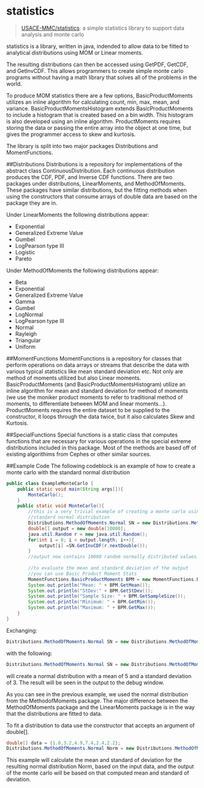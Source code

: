 # statistics

> [USACE-MMC/statistics](https://github.com/USACE-MMC/statistics): a simple statistics library to support data analysis and monte carlo

statistics is a library, written in java, indended to allow data to be fitted to analytical distributions
using MOM or Linear moments.

The resulting distributions can then be accessed using GetPDF, GetCDF, and GetInvCDF.  This allows programmers 
to create simple monte carlo programs without having a math library that solves all of the problems in the world.

To produce MOM statistics there are a few options, BasicProductMoments utilizes an inline algorithm for calculating count, min,
max, mean, and variance.  BasicProductMomentsHistogram extends BasicProductMoments to include a histogram that is created based on
a bin width. This histogram is also developed using an inline algorithm.  ProductMoments requires storing the data or passing the
entire array into the object at one time, but gives the programmer access to skew and kurtosis.

The library is split into two major packages Distributions and MomentFunctions.

##Distributions
Distributions is a repository for implementations of the abstract class ContinuousDistribution.  Each continuous distribution produces the CDF, PDF, and Inverse CDF functions. There are two packages under distributions, LinearMoments, and MethodOfMoments.  These packages have similar distributions, but the fitting methods when using the constructors that consume arrays of double data are based on the package they are in.  

Under LinearMoments the following distributions appear:
  * Exponential
  * Generalized Extreme Value
  * Gumbel
  * LogPearson type III
  * Logistic
  * Pareto
 
Under MethodOfMoments the following distributions appear:
  * Beta
  * Exponential
  * Generalized Extreme Value
  * Gamma
  * Gumbel
  * LogNormal
  * LogPearson type III
  * Normal
  * Rayleigh
  * Triangular
  * Uniform

##MomentFunctions
MomentFunctions is a repository for classes that perform operations on data arrays or streams that describe the data with various typical statistics like mean standard deviation etc.  Not only are method of moments utilized but also Linear moments.  BasicProductMoments (and BasicProductMomentsHistogram) utilize an inline algorithm for mean and standard deviation for method of moments (we use the moniker product moments to refer to traditional method of moments, to differentiate between MOM and linear moments...). ProductMoments requires the entire dataset to be supplied to the constructor, it loops through the data twice, but it also calculates Skew and Kurtosis.

##SpecialFunctions
Special functions is a static class that computes functions that are necessary for various operations in the special extreme distributions included in this package. Most of the methods are based off of existing algorithims from Cephes or other similar sources.

##Example Code
The following codeblock is an example of how to create a monte carlo with the standard normal distribution
```java
public class ExampleMonteCarlo {
    public static void main(String args[]){
        MonteCarlo();
    }
    public static void MonteCarlo(){
        //this is a very trivial example of creating a monte carlo using a
        //standard normal distribution
        Distributions.MethodOfMoments.Normal SN = new Distributions.MethodOfMoments.Normal();
        double[] output = new double[10000];
        java.util.Random r = new java.util.Random();
        for(int i = 0; i < output.length; i++){
            output[i] =SN.GetInvCDF(r.nextDouble());
        }
        //output now contains 10000 random normally distributed values.
        
        //to evaluate the mean and standard deviation of the output
        //you can use Basic Product Moment Stats
        MomentFunctions.BasicProductMoments BPM = new MomentFunctions.BasicProductMoments(output);
        System.out.println("Mean: " + BPM.GetMean());
        System.out.println("StDev:" + BPM.GetStDev());
        System.out.println("Sample Size: " + BPM.GetSampleSize());
        System.out.println("Minimum: " + BPM.GetMin());
        System.out.println("Maximum: " + BPM.GetMax());   
    }
}
```
Exchanging: 
```java
Distributions.MethodOfMoments.Normal SN = new Distributions.MethodOfMoments.Normal();
```
with the following:
```java
Distributions.MethodOfMoments.Normal SN = new Distributions.MethodOfMoments.Normal(5,3);
```
will create a normal distribution with a mean of 5 and a standard deviation of 3.  The result will be seen
in the output to the debug window.

As you can see in the previous example, we used the normal distribution from the MethodofMoments package.  The major difference between the MethodOfMoments package and the LinearMoments package is in the way that the distributions are fitted to data. 

To fit a distribution to data use the constructor that accepts an argument of double[].
```java
double[] data = {1.0,3.2,4.9,7.4,2.4,2.2};
Distributions.MethodOfMoments.Normal Norm = new Distributions.MethodOfMoments.Normal(data);
```
This example will calculate the mean and standard of deviation for the resulting normal distribution Norm, based on the input data, and the output of the monte carlo will be based on that computed mean and standard of deviation.


